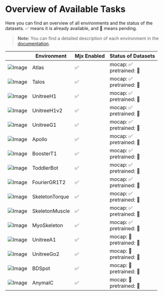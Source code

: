 # Overview of Available Tasks
Here you can find an overview of all environments and the status of the datasets.
✅ means it is already available, and 🔶 means pending. 

> **Note:**  You can find a detailed description of each environment in the 
> [documentation](https://loco-mujoco.readthedocs.io/).

|                                                            | Environment | Mjx Enabled | Status of Datasets |
|------------------------------------------------------------| --- | --- | --- |
| <img src="../../imgs/atlas_1.gif" alt="Image" />           | Atlas | ✅ | mocap: ✅ <br /> pretrained: 🔶 |
| <img src="../../imgs/talos_1.gif" alt="Image" />           | Talos | ✅ | mocap: ✅ <br /> pretrained: 🔶 |
| <img src="../../imgs/unitree_h1_1.gif" alt="Image" />      | UnitreeH1 | ✅ | mocap: ✅ <br /> pretrained: 🔶 |
| <img src="../../imgs/unitree_h1v2_1.gif" alt="Image" />    | UnitreeH1v2 | ✅ | mocap: ✅ <br /> pretrained: 🔶 |
| <img src="../../imgs/unitree_g1_1.gif" alt="Image" />      | UnitreeG1 | ✅ | mocap: ✅ <br /> pretrained: 🔶 |
| <img src="../../imgs/apollo_1.gif" alt="Image" />          | Apollo | ✅ | mocap: ✅ <br /> pretrained: 🔶 |
| <img src="../../imgs/booster_1.gif" alt="Image" />         | BoosterT1 | ✅ | mocap: ✅ <br /> pretrained: 🔶 |
| <img src="../../imgs/toddlerbot_1.gif" alt="Image" />      | ToddlerBot | ✅ | mocap: ✅ <br /> pretrained: 🔶 |
| <img src="../../imgs/fourier_1.gif" alt="Image" />         | FourierGR1T2 | ✅ | mocap: ✅ <br /> pretrained: 🔶 |
| <img src="../../imgs/skeleton_torque_1.gif" alt="Image" /> | SkeletonTorque | ✅ | mocap: ✅ <br /> pretrained: 🔶 |
| <img src="../../imgs/skeleton_muscle_1.gif" alt="Image" /> | SkeletonMuscle | ✅ | mocap: ✅ <br /> pretrained: 🔶 |
| <img src="../../imgs/myoskeleton_2.gif" alt="Image" />     | MyoSkeleton | ✅ | mocap: ✅ <br /> pretrained: 🔶 |
| <img src="../../imgs/unitree_a1.jpg" alt="Image" />        | UnitreeA1 | ✅ | mocap: 🔶 <br /> pretrained: 🔶 |
| <img src="../../imgs/unitree_go2.jpg" alt="Image" />       | UnitreeGo2 | ✅ | mocap: 🔶 <br /> pretrained: 🔶 |
| <img src="../../imgs/bd_spot.jpg" alt="Image" />           | BDSpot | ✅ | mocap: 🔶 <br /> pretrained: 🔶 |
| <img src="../../imgs/anymal_c.jpg" alt="Image" />          | AnymalC | ✅ | mocap: 🔶 <br /> pretrained: 🔶 |
